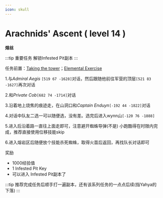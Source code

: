 ```yaml
---
icon: skull
---
```


# Arachnids' Ascent ( level 14 )
**熔丝**

:::tip 重要任务
解锁Infested Pit副本
:::

任务前置：[Taking the tower](/WynncraftCNguide/quests/lvl1-10/level%208%20-%20Taking%20the%20tower.html)；[Elemental Exercise](/WynncraftCNguide/quests/lvl11-20/level%2011%20-%20Elemental%20Exercise.html)

1.与*Admiral Aegis* `[519 67 -1628]`对话，然后跟随他前往军营的顶层`[521 83 -1627]`再次对话

2.和*Private Cob*`[682 74 -1714]`对话

3.沿着地上烧焦的痕迹走，在山洞口和*Captain Enduyn*`[-192 44 -1822]`对话

4.对话中队友二选一可以随便选，没有差。选完后进入wynn山`[-120 76 -1888]`

5.进入后沿着路一直往上面走即可，注意避开蜘蛛导弹(不是)
小跑酷得在时限内完成，推荐直接使用位移技能skip

6.进入熔岩区后随便放个技能杀死蜘蛛，取得火苗后返回，再找队长对话即可

奖励
+ 1000经验值 
+ 1 Infested Pit Key
+ 可以进入 Infested Pit副本了

:::tip
推荐完成任务后顺手打一遍副本，还有该系列任务的一点点后续(指Yahya的下落)
:::